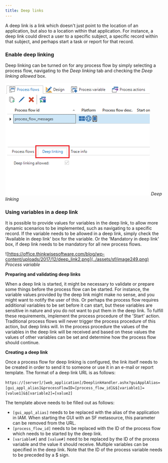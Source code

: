 ```yaml
---
title: Deep links
---
```


A deep link is a link which doesn't just point to the location of an application, but also to a location within that application. For instance, a deep link could direct a user to a specific subject, a specific record within that subject, and perhaps start a task or report for that record.

### Enable deep linking

Deep linking can be turned on for any process flow by simply selecting a process flow, navigating to the *Deep linking* tab and checking the *Deep linking allowed* box.

![Enabling deep linking for a process flow.](../assets/sf/image248.png)
*Deep linking*

### Using variables in a deep link

It is possible to provide values for variables in the deep link, to allow more dynamic scenarios to be implemented, such as navigating to a specific record. If the variable needs to be allowed in a deep link, simply check the 'Available in deep link' box for the variable. Or the 'Mandatory in deep link' box, if deep link needs to be mandatory for all new process flows.

![https://office.thinkwisesoftware.com/blog/wp-content/uploads/2017/12/deep_link2.png](../assets/sf/image249.png)
*Process variable*

**Preparing and validating deep links**

When a deep link is started, it might be necessary to validate or prepare some things before the process flow can be started. For instance, the variable values provided by the deep link might make no sense, and you might want to notify the user of this. Or perhaps the process flow requires additional variables to be set before it can start, but these variables are sensitive in nature and you do not want to put them in the deep link. To fulfill these requirements, implement the process procedure of the 'Start' action. Traditional process flows will never trigger the process procedure of this action, but deep links will. In the process procedure the values of the variables in the deep link will be received and based on these values the values of other variables can be set and determine how the process flow should continue.

**Creating a deep link**

Once a process flow for deep linking is configured, the link itself needs to be created in order to send it to someone or use it in an e-mail or report template. The format of a deep link URL is as follows:

`https://[server]/[web_application]/DeeplinkHandler.ashx?guiApplAlias=[gui_appl_alias]&processFlowID=[process_flow_id]&$[variable1]=[value1]&$[variable2]=[value2]`

The template above needs to be filled out as follows:

- `[gui_appl_alias]` needs to be replaced with the alias of the application in IAM. When starting the GUI with an SF metasource, this parameter can be removed from the URL.
- `[process_flow_id]` needs to be replaced with the ID of the process flow which needs to be started by the deep link.
- `[variable#]` and `[value#]` need to be replaced by the ID of the process variable and the value it should receive. Multiple variables can be specified in the deep link. Note that the ID of the process variable needs to be preceded by a $ sign.